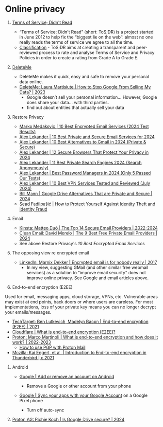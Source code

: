 # Online privacy

1. [Terms of Service; Didn't Read](https://www.tosdr.org/)
   - “Terms of Service; Didn't Read” (short: ToS;DR) is a project started in June 2012 to help fix the
     “biggest lie on the web”: almost no one really reads the terms of service we agree to all the time.
   - [Classification](https://www.tosdr.org/classification) - ToS;DR aims at creating a transparent and
     peer-reviewed process to rate and analyse Terms of Service and Privacy Policies in order to create
     a rating from Grade A to Grade E.

1. [DeleteMe](https://joindeleteme.com/)
   - DeleteMe makes it quick, easy and safe to remove your personal data online.
   - [DeleteMe: Laura Martisiute | How to Stop Google From Selling My Data? | 2023](https://joindeleteme.com/blog/how-to-stop-google-from-selling-my-data/)
     * Google doesn’t sell your personal information... However, Google does share your data... with third parties.
     * find out about entities that actually sell your data

1. Restore Privacy
   - [Marko Medakovic | 10 Best Encrypted Email Services (2024 Test Results)](https://restoreprivacy.com/email/best-encrypted-email/)
   - [Alex Lekander | 10 Best Private and Secure Email Services for 2024](https://restoreprivacy.com/email/secure/)
   - [Alex Lekander | 10 Best Alternatives to Gmail in 2024 (Private & Secure)](https://restoreprivacy.com/email/alternatives-to-gmail/)
   - [Alex Lekander | 12 Secure Browsers That Protect Your Privacy in 2024](https://restoreprivacy.com/browser/secure/)
   - [Alex Lekander | 11 Best Private Search Engines 2024 (Search Anonymously)](https://restoreprivacy.com/private-search-engine/)
   - [Alex Lekander | Best Password Managers in 2024 (Only 5 Passed Our Tests)](https://restoreprivacy.com/password-manager/best-password-manager/)
   - [Alex Lekander | 10 Best VPN Services Tested and Reviewed (July 2024)](https://restoreprivacy.com/vpn/best/)
   - [Bill Mann | Google Drive Alternatives That are Private and Secure | 2024](https://restoreprivacy.com/google-drive-alternatives/)
   - [Sead Fadilpašić | How to Protect Yourself Against Identity Theft and Identity Fraud](https://restoreprivacy.com/identity-theft-protection/)

1. Email
   - [Kinsta: Matteo Duò | The Top 14 Secure Email Providers | 2022-2024](https://kinsta.com/blog/secure-email-providers/)
   - [Clean Email: David Morelo | The 9 Best Free Private Email Providers | 2024](https://clean.email/blog/email-security/free-private-email-providers)
   - See above Restore Privacy's *10 Best Encrypted Email Services*

1. The opposing view re encrypted email
   - [LinkedIn: Marnix Dekker | Encrypted email is for nobody really | 2017](https://www.linkedin.com/pulse/stop-asking-encrypted-email-marnix-dekker)
     * In my view, suggesting GMail (and other similar free
       webmail services) as a solution to "improve email
       security" does not improve online privacy. See Google
       and email articles above.

1. End-to-end encryption (E2EE)

Used for email, messaging apps, cloud storage, VPNs, etc. Vulnerable
areas may exist at end points, back doors or where users are careless.
For most implementations, loss of your private key means you can no
longer decrypt your emails/messages.

   - [TechTarget: Ben Lutkevich, Madelyn Bacon | End-to-end encryption (E2EE) | 2021](https://www.techtarget.com/searchsecurity/definition/end-to-end-encryption-E2EE)
   - [Cloudflare | What is end-to-end encryption (E2EE)?](https://www.cloudflare.com/learning/privacy/what-is-end-to-end-encryption/)
   - [Proton: Marco Martinoli | What is end-to-end encryption and how does it work? | 2022-2023](https://proton.me/blog/what-is-end-to-end-encryption)
     * [How to use PGP with Proton Mail](https://proton.me/support/how-to-use-pgp)
   - [Mozilla: Kai Engert, et al. | Introduction to End-to-end encryption in Thunderbird | c.2021](https://support.mozilla.org/en-US/kb/introduction-to-e2e-encryption)

1. Android
   - [Google | Add or remove an account on Android](https://support.google.com/android/answer/7664951)
     * Remove a Google or other account from your phone

   - [Google | Sync your apps with your Google Account](https://support.google.com/pixelphone/answer/2840875) on a Google Pixel phone
     * Turn off auto-sync

1. [Proton AG: Richie Koch | Is Google Drive secure? | 2024](https://proton.me/blog/is-google-drive-secure)

